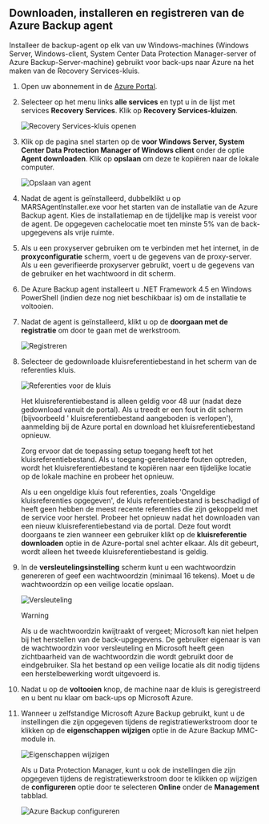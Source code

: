 ## <a name="download-install-and-register-the-azure-backup-agent"></a>Downloaden, installeren en registreren van de Azure Backup agent
Installeer de backup-agent op elk van uw Windows-machines (Windows Server, Windows-client, System Center Data Protection Manager-server of Azure Backup-Server-machine) gebruikt voor back-ups naar Azure na het maken van de Recovery Services-kluis.

1. Open uw abonnement in de [Azure Portal](https://ms.portal.azure.com/).
2. Selecteer op het menu links **alle services** en typt u in de lijst met services **Recovery Services**. Klik op **Recovery Services-kluizen**.

   ![Recovery Services-kluis openen](../articles/backup/media/tutorial-backup-windows-server-to-azure/full-browser-open-rs-vault_2.png)
3. Klik op de pagina snel starten op de **voor Windows Server, System Center Data Protection Manager of Windows client** onder de optie **Agent downloaden**. Klik op **opslaan** om deze te kopiëren naar de lokale computer.
   
    ![Opslaan van agent](./media/backup-install-agent/agent.png)
4. Nadat de agent is geïnstalleerd, dubbelklikt u op MARSAgentInstaller.exe voor het starten van de installatie van de Azure Backup agent. Kies de installatiemap en de tijdelijke map is vereist voor de agent. De opgegeven cachelocatie moet ten minste 5% van de back-upgegevens als vrije ruimte.
5. Als u een proxyserver gebruiken om te verbinden met het internet, in de **proxyconfiguratie** scherm, voert u de gegevens van de proxy-server. Als u een geverifieerde proxyserver gebruikt, voert u de gegevens van de gebruiker en het wachtwoord in dit scherm.
6. De Azure Backup agent installeert u .NET Framework 4.5 en Windows PowerShell (indien deze nog niet beschikbaar is) om de installatie te voltooien.
7. Nadat de agent is geïnstalleerd, klikt u op de **doorgaan met de registratie** om door te gaan met de werkstroom.
   
   ![Registreren](./media/backup-install-agent/register.png)
8. Selecteer de gedownloade kluisreferentiebestand in het scherm van de referenties kluis.
   
    ![Referenties voor de kluis](./media/backup-install-agent/vc.png)
   
    Het kluisreferentiebestand is alleen geldig voor 48 uur (nadat deze gedownload vanuit de portal). Als u treedt er een fout in dit scherm (bijvoorbeeld ' kluisreferentiebestand aangeboden is verlopen'), aanmelding bij de Azure portal en download het kluisreferentiebestand opnieuw.
   
    Zorg ervoor dat de toepassing setup toegang heeft tot het kluisreferentiebestand. Als u toegang-gerelateerde fouten optreden, wordt het kluisreferentiebestand te kopiëren naar een tijdelijke locatie op de lokale machine en probeer het opnieuw.
   
    Als u een ongeldige kluis fout referenties, zoals 'Ongeldige kluisreferenties opgegeven', de kluis referentiebestand is beschadigd of heeft geen hebben de meest recente referenties die zijn gekoppeld met de service voor herstel. Probeer het opnieuw nadat het downloaden van een nieuw kluisreferentiebestand via de portal. Deze fout wordt doorgaans te zien wanneer een gebruiker klikt op de **kluisreferentie downloaden** optie in de Azure-portal snel achter elkaar. Als dit gebeurt, wordt alleen het tweede kluisreferentiebestand is geldig.
9. In de **versleutelingsinstelling** scherm kunt u een wachtwoordzin genereren of geef een wachtwoordzin (minimaal 16 tekens). Moet u de wachtwoordzin op een veilige locatie opslaan.
   
    ![Versleuteling](./media/backup-install-agent/encryption.png)
   
   > [!WARNING]
   > Als u de wachtwoordzin kwijtraakt of vergeet; Microsoft kan niet helpen bij het herstellen van de back-upgegevens. De gebruiker eigenaar is van de wachtwoordzin voor versleuteling en Microsoft heeft geen zichtbaarheid van de wachtwoordzin die wordt gebruikt door de eindgebruiker. Sla het bestand op een veilige locatie als dit nodig tijdens een herstelbewerking wordt uitgevoerd is.
   > 
   > 
10. Nadat u op de **voltooien** knop, de machine naar de kluis is geregistreerd en u bent nu klaar om back-ups op Microsoft Azure.
11. Wanneer u zelfstandige Microsoft Azure Backup gebruikt, kunt u de instellingen die zijn opgegeven tijdens de registratiewerkstroom door te klikken op de **eigenschappen wijzigen** optie in de Azure Backup MMC-module in.
    
    ![Eigenschappen wijzigen](./media/backup-install-agent/change.png)
    
    Als u Data Protection Manager, kunt u ook de instellingen die zijn opgegeven tijdens de registratiewerkstroom door te klikken op wijzigen de **configureren** optie door te selecteren **Online** onder de **Management** tabblad.
    
    ![Azure Backup configureren](./media/backup-install-agent/configure.png)


